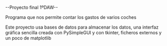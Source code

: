 --Proyecto final 1ºDAW--

Programa que nos permite contar los gastos de varios coches

Este proyecto usa bases de datos para almacenar los datos, una interfaz gráfica sencilla creada con PySimpleGUI y con tkinter, ficheros externos y un poco de matplotlib
